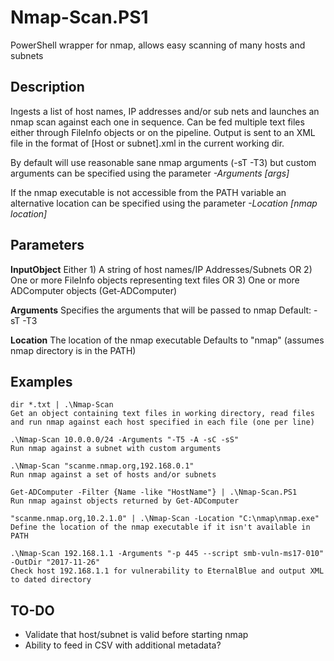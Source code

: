 # Nmap-Scan.PS1
PowerShell wrapper for nmap, allows easy scanning of many hosts and subnets

## Description 
Ingests a list of host names, IP addresses and/or sub nets and launches an nmap scan
against each one in sequence. Can be fed multiple text files either through
FileInfo objects or on the pipeline. Output is sent to an XML file in the format of
\[Host or subnet].xml in the current working dir. 

By default will use reasonable sane nmap arguments (-sT -T3) but custom arguments
can be specified using the parameter *-Arguments \[args]*

If the nmap executable is not accessible from the PATH variable an alternative
location can be specified using the parameter *-Location \[nmap location]*

## Parameters
**InputObject**
Either 1) A string of host names/IP Addresses/Subnets OR
  2) One or more FileInfo objects representing text files OR
  3) One or more ADComputer objects (Get-ADComputer)

**Arguments**
Specifies the arguments that will be passed to nmap
  Default: -sT -T3

**Location**
The location of the nmap executable
  Defaults to "nmap" (assumes nmap directory is in the PATH)

## Examples
    dir *.txt | .\Nmap-Scan
    Get an object containing text files in working directory, read files
    and run nmap against each host specified in each file (one per line)
 
    .\Nmap-Scan 10.0.0.0/24 -Arguments "-T5 -A -sC -sS"
    Run nmap against a subnet with custom arguments
 
    .\Nmap-Scan "scanme.nmap.org,192.168.0.1"
    Run nmap against a set of hosts and/or subnets
    
    Get-ADComputer -Filter {Name -like "HostName"} | .\Nmap-Scan.PS1
    Run nmap against objects returned by Get-ADComputer

    "scanme.nmap.org,10.2.1.0" | .\Nmap-Scan -Location "C:\nmap\nmap.exe"
    Define the location of the nmap executable if it isn't available in PATH

    .\Nmap-Scan 192.168.1.1 -Arguments "-p 445 --script smb-vuln-ms17-010" -OutDir "2017-11-26"
    Check host 192.168.1.1 for vulnerability to EternalBlue and output XML to dated directory
    
## TO-DO
* Validate that host/subnet is valid before starting nmap
* Ability to feed in CSV with additional metadata?
